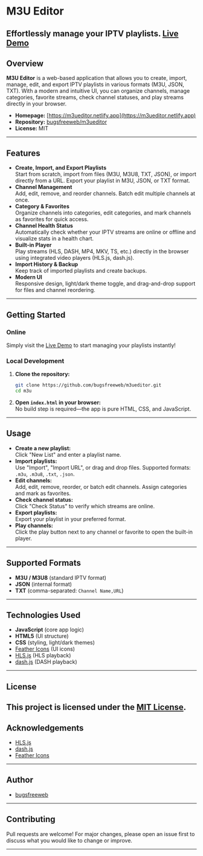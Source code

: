 # M3U Editor
Effortlessly manage your IPTV playlists.
[Live Demo](https://m3ueditor.netlify.app)
---
## Overview
**M3U Editor** is a web-based application that allows you to create, import, manage, edit, and export IPTV playlists in various formats (M3U, JSON, TXT). With a modern and intuitive UI, you can organize channels, manage categories, favorite streams, check channel statuses, and play streams directly in your browser.
- **Homepage:** [https://m3ueditor.netlify.app](https://m3ueditor.netlify.app)
- **Repository:** [bugsfreeweb/m3ueditor](https://github.com/bugsfreeweb/m3ueditor)
- **License:** MIT
---
## Features
- **Create, Import, and Export Playlists**  
  Start from scratch, import from files (M3U, M3U8, TXT, JSON), or import directly from a URL. Export your playlist in M3U, JSON, or TXT format.
- **Channel Management**  
  Add, edit, remove, and reorder channels. Batch edit multiple channels at once.
- **Category & Favorites**  
  Organize channels into categories, edit categories, and mark channels as favorites for quick access.
- **Channel Health Status**  
  Automatically check whether your IPTV streams are online or offline and visualize stats in a health chart.
- **Built-in Player**  
  Play streams (HLS, DASH, MP4, MKV, TS, etc.) directly in the browser using integrated video players (HLS.js, dash.js).
- **Import History & Backup**  
  Keep track of imported playlists and create backups.
- **Modern UI**  
  Responsive design, light/dark theme toggle, and drag-and-drop support for files and channel reordering.
---

## Getting Started
### Online
Simply visit the [Live Demo](https://m3ueditor.netlify.app) to start managing your playlists instantly!
### Local Development
1. **Clone the repository:**
   ```bash
   git clone https://github.com/bugsfreeweb/m3ueditor.git
   cd m3u
   ```

2. **Open `index.html` in your browser:**  
   No build step is required—the app is pure HTML, CSS, and JavaScript.
---

## Usage
- **Create a new playlist:**  
  Click "New List" and enter a playlist name.
- **Import playlists:**  
  Use "Import", "Import URL", or drag and drop files. Supported formats: `.m3u`, `.m3u8`, `.txt`, `.json`.
- **Edit channels:**  
  Add, edit, remove, reorder, or batch edit channels. Assign categories and mark as favorites.
- **Check channel status:**  
  Click "Check Status" to verify which streams are online.
- **Export playlists:**  
  Export your playlist in your preferred format.
- **Play channels:**  
  Click the play button next to any channel or favorite to open the built-in player.
---
## Supported Formats
- **M3U / M3U8** (standard IPTV format)
- **JSON** (internal format)
- **TXT** (comma-separated: `Channel Name,URL`)
---
## Technologies Used
- **JavaScript** (core app logic)
- **HTML5** (UI structure)
- **CSS** (styling, light/dark themes)
- [Feather Icons](https://feathericons.com/) (UI icons)
- [HLS.js](https://github.com/video-dev/hls.js/) (HLS playback)
- [dash.js](https://github.com/Dash-Industry-Forum/dash.js/) (DASH playback)
---
## License
This project is licensed under the [MIT License](LICENSE).
---
## Acknowledgements
- [HLS.js](https://github.com/video-dev/hls.js)
- [dash.js](https://github.com/Dash-Industry-Forum/dash.js)
- [Feather Icons](https://feathericons.com/)
---
## Author
- [bugsfreeweb](https://github.com/bugsfreeweb)
---
## Contributing
Pull requests are welcome! For major changes, please open an issue first to discuss what you would like to change or improve.

---
